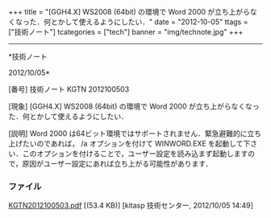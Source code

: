 ﻿+++
title = "[GGH4.X] WS2008 (64bit) の環境で Word 2000 が立ち上がらなくなった．何とかして使えるようにしたい．"
date = "2012-10-05"
ttags = ["技術ノート"]
tcategories = ["tech"]
banner = "img/technote.jpg"
+++

-----------------------------------------------------------------------------------------------------------------------------

*技術ノート

2012/10/05*


[番号]
技術ノート KGTN 2012100503

[現象]
[GGH4.X] WS2008 (64bit) の環境で Word 2000
が立ち上がらなくなった．何とかして使えるようにしたい．

[説明]
Word 2000
は64ビット環境ではサポートされません．緊急避難的に立ち上げたいのであれば，
/a オプションを付けて WINWORD.EXE
を起動して下さい．このオプションを付けることで，ユーザー設定を読み込まず起動しますので，原因がユーザー設定にあれば立ち上がる可能性があります．


### ファイル

 
 


[KGTN2012100503.pdf](http://techreport.kitasp.net/attachments/download/1021/KGTN2012100503.pdf)
 [(53.4 KB)] [kitasp 技術センター, 2012/10/05
14:49]


 


 

